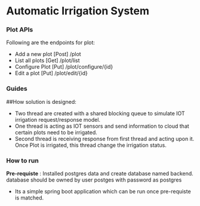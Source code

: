 # Automatic Irrigation System

### Plot APIs
Following are the endpoints for plot:


* Add a new plot  [Post] /plot
* List all plots  [Get] /plot/list
* Configure Plot  [Put] /plot/configure/{id}
* Edit a plot     [Put] /plot/edit/{id}

### Guides
##How solution is designed:
* Two thread are created with a shared blocking queue to simulate IOT irrigation request/response model. 
* One thread is acting as IOT sensors and send information to cloud that certain plots need to be irrigated.
* Second thread is receiving response from first thread and acting upon it. Once Plot is irrigated, this thread change the irrigation status.

### How to run
<b>Pre-requiste</b> : Installed postgres data and create database named backend. database should be owned by user postges with password as postgres
* Its a simple spring boot application which can be run once pre-requiste is matched.



